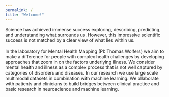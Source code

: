 ```yaml
---
permalink: /
title: "Welcome!"
---
```

Science has achieved immense success exploring, describing, predicting, and understanding what surrounds us. However, this impressive scientific success is not matched by a clear view of what lies within us. 
<br>
<br>
In the laboratory for Mental Health Mapping (PI: Thomas Wolfers) we aim to make a difference for people with complex health challenges by developing approaches that zoom in on the factors underlying illness. We consider mental health and illness as a complex process that is not well captured by categories of disorders and diseases. In our research we use large scale multimodal datasets in combination with machine learning. We ollaborate with patients and clinicians to build bridges between clinical practice and basic research in neuroscience and machine learning.
